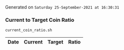 Generated on `Saturday 25-September-2021 at 16:30:31`

### Current to Target Coin Ratio
`current_coin_ratio.sh`

Date|Current|Target|Ratio
---|---|---|---
